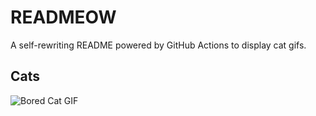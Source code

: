 # READMEOW

A self-rewriting README powered by GitHub Actions to display cat gifs.

## Cats

![Bored Cat GIF](https://media2.giphy.com/media/v1.Y2lkPTlhY2QwMmRhZmRjZ3hlaGVtam02aHBzenMwYjFscDloN3QxaTk4enlzNTgzdnhmdiZlcD12MV9naWZzX3NlYXJjaCZjdD1n/mlvseq9yvZhba/200.gif)
